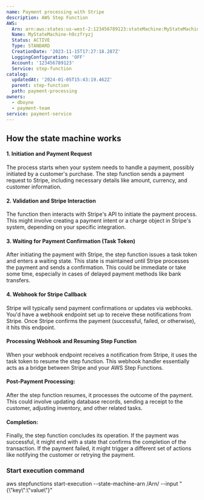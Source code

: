 ```yaml
---
name: Payment processing with Stripe
description: AWS Step Function
AWS:
  Arn: arn:aws:states:us-west-2:123456789123:stateMachine:MyStateMachine-h9czfryzj
  Name: MyStateMachine-h9czfryzj
  Status: ACTIVE
  Type: STANDARD
  CreationDate: '2023-11-15T17:27:18.287Z'
  LoggingConfiguration: 'OFF'
  Account: '123456789123'
  Service: step-function
catalog:
  updatedAt: '2024-01-05T15:43:19.462Z'
  parent: step-function
  path: payment-processing
owners:
  - dboyne
  - payment-team  
service: payment-service
---
```



## How the state machine works

#### 1. Initiation and Payment Request

The process starts when your system needs to handle a payment, possibly initiated by a customer's purchase. The step function sends a payment request to Stripe, including necessary details like amount, currency, and customer information.

#### 2. Validation and Stripe Interaction

The function then interacts with Stripe's API to initiate the payment process. This might involve creating a payment intent or a charge object in Stripe's system, depending on your specific integration.

#### 3. Waiting for Payment Confirmation (Task Token)

After initiating the payment with Stripe, the step function issues a task token and enters a waiting state. This state is maintained until Stripe processes the payment and sends a confirmation. This could be immediate or take some time, especially in cases of delayed payment methods like bank transfers.

#### 4. Webhook for Stripe Callback
Stripe will typically send payment confirmations or updates via webhooks. You'd have a webhook endpoint set up to receive these notifications from Stripe. Once Stripe confirms the payment (successful, failed, or otherwise), it hits this endpoint.

#### Processing Webhook and Resuming Step Function
When your webhook endpoint receives a notification from Stripe, it uses the task token to resume the step function. This webhook handler essentially acts as a bridge between Stripe and your AWS Step Functions.

#### Post-Payment Processing: 
After the step function resumes, it processes the outcome of the payment. This could involve updating database records, sending a receipt to the customer, adjusting inventory, and other related tasks.

#### Completion: 
Finally, the step function concludes its operation. If the payment was successful, it might end with a state that confirms the completion of the transaction. If the payment failed, it might trigger a different set of actions like notifying the customer or retrying the payment.

### Start execution command

<CLICommand>aws stepfunctions start-execution --state-machine-arn /Arn/ --input "\{\\"key\\":\\"value\\"\}"</CLICommand>

    